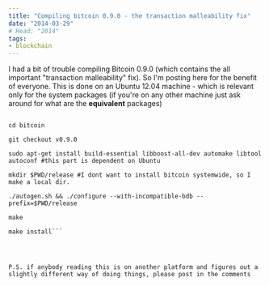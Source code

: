 ```yaml
---
title: "Compiling bitcoin 0.9.0 - the transaction malleability fix"
date: "2014-03-29"
# Head: "2014"
tags:
- blockchain
---
```


I had a bit of trouble compiling Bitcoin 0.9.0 (which contains the all important "transaction malleability" fix). So I'm posting here for the benefit of everyone. This is done on an Ubuntu 12.04 machine - which is relevant only for the system packages (if you're on any other machine just ask around for what are the **equivalent** packages)


```git clone https://github.com/bitcoin/bitcoin.git

cd bitcoin

git checkout v0.9.0

sudo apt-get install build-essential libboost-all-dev automake libtool autoconf #this part is dependent on Ubuntu

mkdir $PWD/release #I dont want to install bitcoin systemwide, so I make a local dir.

./autogen.sh && ./configure --with-incompatible-bdb --prefix=$PWD/release

make

make install```




P.S. if anybody reading this is on another platform and figures out a slightly different way of doing things, please post in the comments